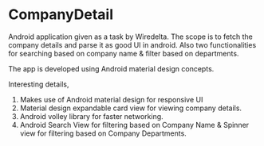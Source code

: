 # CompanyDetail
Android application given as a task by Wiredelta.
The scope is to fetch the company details and parse it as good UI in android. Also two functionalities for searching based on company name & filter based on departments.

The app is developed using Android material design concepts. 

Interesting details,

1. Makes use of Android material design for responsive UI
2. Material design expandable card view for viewing company details.
3. Android volley library for faster networking. 
4. Android Search View for filtering based on Company Name & Spinner view for filtering based on Company Departments.
